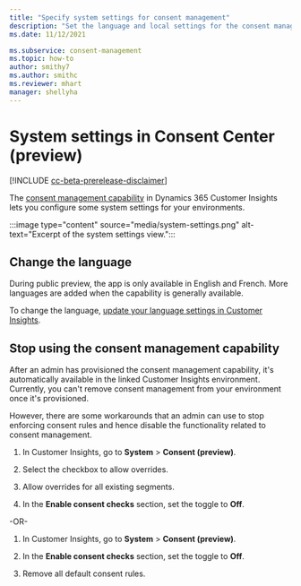 ```yaml
---
title: "Specify system settings for consent management"
description: "Set the language and local settings for the consent management capability of Dynamics 365 Customer Insights."
ms.date: 11/12/2021

ms.subservice: consent-management
ms.topic: how-to
author: smithy7
ms.author: smithc
ms.reviewer: mhart
manager: shellyha
---
```


# System settings in Consent Center (preview)

[!INCLUDE [cc-beta-prerelease-disclaimer](includes/cc-beta-prerelease-disclaimer.md)]

The [consent management capability](overview.md) in Dynamics 365 Customer Insights lets you configure some system settings for your environments. 

:::image type="content" source="media/system-settings.png" alt-text="Excerpt of the system settings view.":::

## Change the language

During public preview, the app is only available in English and French. More languages are added when the capability is generally available. 

To change the language, [update your language settings in Customer Insights](../system.md#update-the-settings).

## Stop using the consent management capability

After an admin has provisioned the consent management capability, it's automatically available in the linked Customer Insights environment. Currently, you can't remove consent management from your environment once it's provisioned. 

However, there are some workarounds that an admin can use to stop enforcing consent rules and hence disable the functionality related to consent management. 

1. In Customer Insights, go to **System** > **Consent (preview)**. 

1. Select the checkbox to allow overrides. 

1. Allow overrides for all existing segments. 

1. In the **Enable consent checks** section, set the toggle to **Off**.

-OR- 

1. In Customer Insights, go to **System** > **Consent (preview)**. 

1. In the **Enable consent checks** section, set the toggle to **Off**. 

1. Remove all default consent rules.

